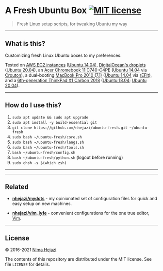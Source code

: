 # A Fresh Ubuntu Box [![MIT license](http://img.shields.io/badge/license-MIT-brightgreen.svg)](http://opensource.org/licenses/MIT)

> Fresh Linux setup scripts, for tweaking Ubuntu my way

---

## What is this?

Customizing fresh Linux Ubuntu boxes to my preferences.

Tested on [AWS EC2 instances](https://aws.amazon.com/marketplace/pp/B00JV9JBDS)
([Ubuntu 14.04](http://releases.ubuntu.com/14.04/)), [DigitalOcean's
droplets](https://www.digitalocean.com/products/droplets/) ([Ubuntu
20.04](https://releases.ubuntu.com/20.04/)), an [Acer Chromebook 11
C740-C4PE](http://www.acer.com/ac/en/US/content/model/NX.EF2AA.002) ([Ubuntu
14.04](http://releases.ubuntu.com/14.04/) via
[Crouton](https://github.com/dnschneid/crouton)), a dual-booting [MacBook Pro
2010 (7,1)](https://support.apple.com/kb/sp583?locale=en_US) ([Ubuntu
14.04](http://releases.ubuntu.com/14.04/) via
[rEFIt](http://refit.sourceforge.net/)), and a [6th-generation ThinkPad X1
Carbon
2018](https://wiki.archlinux.org/title/Lenovo_ThinkPad_X1_Carbon_(Gen_6))
([Ubuntu 18.04](http://releases.ubuntu.com/18.04/); [Ubuntu
20.04](https://releases.ubuntu.com/20.04/)).

---

## How do I use this?

1. `sudo apt update && sudo apt upgrade`
2. `sudo apt install -y build-essential git`
3. `git clone https://github.com/nhejazi/ubuntu-fresh.git ~/ubuntu-fresh`
4. `sudo bash ~/ubuntu-fresh/core.sh`
5. `sudo bash ~/ubuntu-fresh/langs.sh`
6. `sudo bash ~/ubuntu-fresh/tools.sh`
7. `bash ~/ubuntu-fresh/config.sh`
8. `bash ~/ubuntu-fresh/python.sh` (logout before running)
9. `sudo chsh -s $(which zsh)`


---

---

## Related

* __[nhejazi/mydots](https://github.com/nhejazi/mydots)__ - my opinionated set
    of configuration files for quick and easy setup on new machines.

* __[nhejazi/vim_lyfe](https://github.com/nhejazi/vim_lyfe)__ - convenient
    configurations for the one true editor, [Vim](http://www.vim.org/index.php).

---

## License

&copy; 2016-2021 [Nima Hejazi](https://nimahejazi.org)

The contents of this repository are distributed under the MIT license. See file
`LICENSE` for details.
